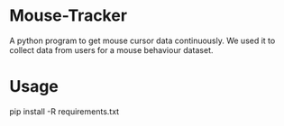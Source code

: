 # Mouse-Tracker

A python program to get mouse cursor data continuously. We used it to collect data from users for a mouse behaviour dataset.

# Usage

pip install -R requirements.txt
